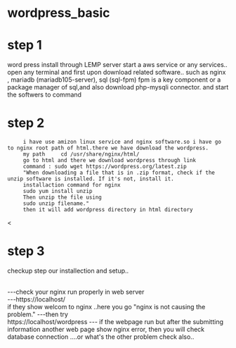 # wordpress_basic


<h1>step 1</h1>
      word press install through LEMP server
      start a aws service or any services..
      open any terminal  and first upon download related software..
      such as nginx , mariadb (mariadb105-server), sql (sql-fpm) fpm is a key component or a package manager of sql,and also download php-mysqli connector.
      and start the softwers to command


<h1>step 2</h1>

         i have use amizon linux service and nginx software.so i have go to nginx root path of html.there we have download the wordpress.
         my path     cd /usr/share/nginx/html/
         go to html and there we download wordpress through link
         command : sudo wget https://wordpress.org/latest.zip
         "When downloading a file that is in .zip format, check if the unzip software is installed. If it's not, install it. 
         installaction command for nginx
         sudo yum install unzip
         Then unzip the file using 
         sudo unzip filename."
         then it will add wordpress directory in html directory
         
<<h1> step 3</h1>
    checkup step our installection and setup..
    
  <br> ---check your nginx run properly in web server <br>
   ---https://localhost/<br>
      if they show welcom to nginx ..here you go "nginx is not causing the problem."
   ---then try<br>
       https://localhost/wordpress
   --- if the webpage run but after the submitting information another web page show nginx error,
       then you will check database connection ....or what's the other problem check also..<br>
       
         
         


